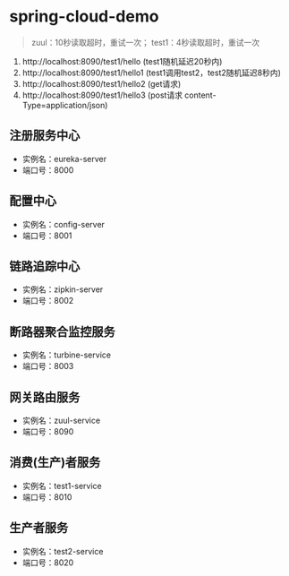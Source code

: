 # spring-cloud-demo
>zuul：10秒读取超时，重试一次； test1：4秒读取超时，重试一次
1. http://localhost:8090/test1/hello   (test1随机延迟20秒内)
2. http://localhost:8090/test1/hello1  (test1调用test2，test2随机延迟8秒内)
3. http://localhost:8090/test1/hello2  (get请求)
4. http://localhost:8090/test1/hello3  (post请求 content-Type=application/json)


## 注册服务中心
* 实例名：eureka-server
* 端口号：8000

## 配置中心
* 实例名：config-server
* 端口号：8001

## 链路追踪中心
* 实例名：zipkin-server
* 端口号：8002

## 断路器聚合监控服务
* 实例名：turbine-service
* 端口号：8003

## 网关路由服务
* 实例名：zuul-service
* 端口号：8090

## 消费(生产)者服务
* 实例名：test1-service
* 端口号：8010

## 生产者服务
* 实例名：test2-service
* 端口号：8020